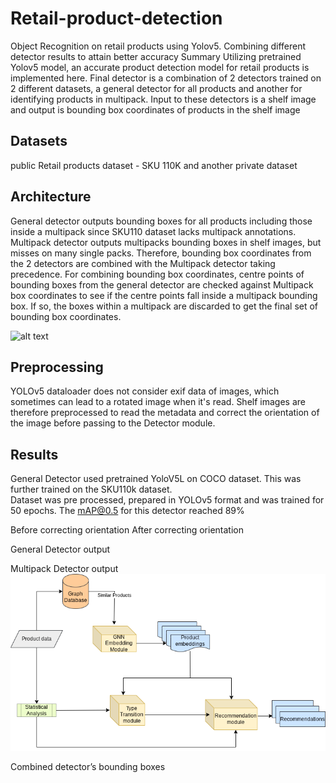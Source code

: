 # Retail-product-detection
Object Recognition on retail products using Yolov5. Combining different detector results to attain better accuracy
Summary
Utilizing pretrained Yolov5 model, an accurate product detection model for retail products is implemented here. 
Final detector is a combination of 2 detectors trained on 2 different datasets, a general detector for all products and another for identifying products in multipack. 
Input to these detectors is a shelf image and output is bounding box coordinates of products in the shelf image

## Datasets
public Retail products dataset -  SKU 110K and another private dataset

## Architecture
General detector outputs bounding boxes for all products including those inside a multipack since SKU110 dataset lacks multipack annotations.
Multipack detector outputs multipacks bounding boxes in shelf images, but misses on many single packs. 
Therefore, bounding box coordinates from the 2 detectors are combined with the Multipack detector taking precedence.
For combining bounding box coordinates, centre points of bounding boxes from the general detector are checked against Multipack box coordinates 
to see if the centre points fall inside a multipack bounding box. If so, the boxes within a multipack are discarded to get the final set of bounding box coordinates. 

![alt text](https://github.com/bhavya-rema/Retail-product-detection/images/blob/main/Architecture.png)
## Preprocessing
YOLOv5 dataloader does not consider exif data of images, which sometimes can lead to a rotated image when it's read. 
Shelf images are therefore preprocessed to read the metadata and correct the orientation of the image before passing to the Detector module.

## Results
General Detector used pretrained YoloV5L on COCO dataset. This was further trained on the SKU110k dataset.  
Dataset was pre processed, prepared in YOLOv5 format and was trained for 50 epochs. The mAP@0.5 for this detector reached 89%


Before correcting orientation				After correcting orientation


General Detector output


Multipack Detector output
![alt text](https://github.com/bhavya-rema/E-Commerce-Recommendation/blob/main/Recommendation.png)


Combined detector’s bounding boxes


